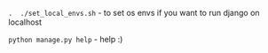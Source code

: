 ``.  ./set_local_envs.sh`` - to set os envs if you want to run django on localhost

``python manage.py help`` -   help :)